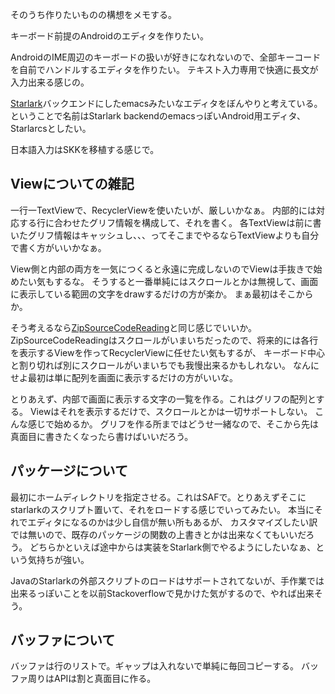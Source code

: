 そのうち作りたいものの構想をメモする。

キーボード前提のAndroidのエディタを作りたい。

AndroidのIME周辺のキーボードの扱いが好きになれないので、全部キーコードを自前でハンドルするエディタを作りたい。
テキスト入力専用で快適に長文が入力出来る感じの。

[Starlark](Starlark.md)バックエンドにしたemacsみたいなエディタをぼんやりと考えている。
ということで名前はStarlark backendのemacsっぽいAndroid用エディタ、Starlarcsとしたい。

日本語入力はSKKを移植する感じで。

## Viewについての雑記

一行一TextViewで、RecyclerViewを使いたいが、厳しいかなぁ。
内部的には対応する行に合わせたグリフ情報を構成して、それを書く。
各TextViewは前に書いたグリフ情報はキャッシュし、、、ってそこまでやるならTextViewよりも自分で書く方がいいかなぁ。

View側と内部の両方を一気につくると永遠に完成しないのでViewは手抜きで始めたい気もするな。
そうすると一番単純にはスクロールとかは無視して、画面に表示している範囲の文字をdrawするだけの方が楽か。
まぁ最初はそこからか。

そう考えるなら[ZipSourceCodeReading](ZipSourceCodeReading.md)と同じ感じでいいか。
ZipSourceCodeReadingはスクロールがいまいちだったので、将来的には各行を表示するViewを作ってRecyclerViewに任せたい気もするが、
キーボード中心と割り切れば別にスクロールがいまいちでも我慢出来るかもしれない。
なんにせよ最初は単に配列を画面に表示するだけの方がいいな。

とりあえず、内部で画面に表示する文字の一覧を作る。これはグリフの配列とする。
Viewはそれを表示するだけで、スクロールとかは一切サポートしない。
こんな感じで始めるか。
グリフを作る所まではどうせ一緒なので、そこから先は真面目に書きたくなったら書けばいいだろう。

## パッケージについて

最初にホームディレクトリを指定させる。これはSAFで。とりあえずそこにstarlarkのスクリプト置いて、それをロードする感じでいってみたい。
本当にそれでエディタになるのかは少し自信が無い所もあるが、
カスタマイズしたい訳では無いので、既存のパッケージの関数の上書きとかは出来なくてもいいだろう。
どちらかといえば途中からは実装をStarlark側でやるようにしたいなぁ、という気持ちが強い。

JavaのStarlarkの外部スクリプトのロードはサポートされてないが、手作業では出来るっぽいことを以前Stackoverflowで見かけた気がするので、やれば出来そう。

## バッファについて

バッファは行のリストで。ギャップは入れないで単純に毎回コピーする。
バッファ周りはAPIは割と真面目に作る。